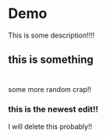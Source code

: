 # Demo

This is some description!!!!

## this is something

#

some more random crap!!

### this is the newest edit!!

I will delete this probably!!
